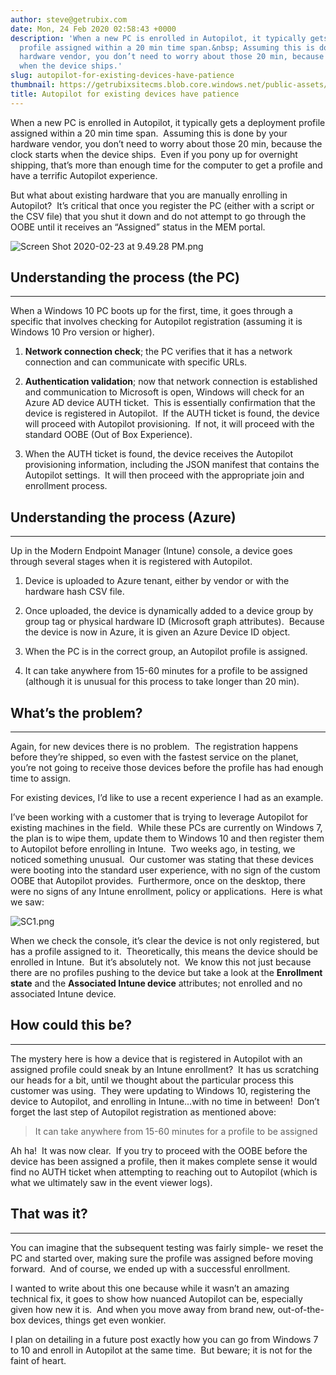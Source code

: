```yaml
---
author: steve@getrubix.com
date: Mon, 24 Feb 2020 02:58:43 +0000
description: 'When a new PC is enrolled in Autopilot, it typically gets a deployment
  profile assigned within a 20 min time span.&nbsp; Assuming this is done by your
  hardware vendor, you don’t need to worry about those 20 min, because the clock starts
  when the device ships.'
slug: autopilot-for-existing-devices-have-patience
thumbnail: https://getrubixsitecms.blob.core.windows.net/public-assets/content/v1/thumbnails/autopilot-for-existing-devices-have-patience_thumbnail.jpg
title: Autopilot for existing devices have patience
---
```


When a new PC is enrolled in Autopilot, it typically gets a deployment profile assigned within a 20 min time span.  Assuming this is done by your hardware vendor, you don’t need to worry about those 20 min, because the clock starts when the device ships.  Even if you pony up for overnight shipping, that’s more than enough time for the computer to get a profile and have a terrific Autopilot experience.

But what about existing hardware that you are manually enrolling in Autopilot?  It’s critical that once you register the PC (either with a script or the CSV file) that you shut it down and do not attempt to go through the OOBE until it receives an “Assigned” status in the MEM portal.

![Screen Shot 2020-02-23 at 9.49.28 PM.png](https://getrubixsitecms.blob.core.windows.net/public-assets/content/v1/5dd365a31aa1fd743bc30b8e/1582512802112-9I7RW3IP3KBDORSOT0HN/Screen+Shot+2020-02-23+at+9.49.28+PM.png)

## Understanding the process (the PC)
---

When a Windows 10 PC boots up for the first, time, it goes through a specific that involves checking for Autopilot registration (assuming it is Windows 10 Pro version or higher).

1. **Network connection check**; the PC verifies that it has a network connection and can communicate with specific URLs.
    
2. **Authentication validation**; now that network connection is established and communication to Microsoft is open, Windows will check for an Azure AD device AUTH ticket.  This is essentially confirmation that the device is registered in Autopilot.  If the AUTH ticket is found, the device will proceed with Autopilot provisioning.  If not, it will proceed with the standard OOBE (Out of Box Experience).
    
3. When the AUTH ticket is found, the device receives the Autopilot provisioning information, including the JSON manifest that contains the Autopilot settings.  It will then proceed with the appropriate join and enrollment process.
    

## Understanding the process (Azure)
---

Up in the Modern Endpoint Manager (Intune) console, a device goes through several stages when it is registered with Autopilot.

1. Device is uploaded to Azure tenant, either by vendor or with the hardware hash CSV file.
    
2. Once uploaded, the device is dynamically added to a device group by group tag or physical hardware ID (Microsoft graph attributes).  Because the device is now in Azure, it is given an Azure Device ID object.
    
3. When the PC is in the correct group, an Autopilot profile is assigned.
    
4. It can take anywhere from 15-60 minutes for a profile to be assigned (although it is unusual for this process to take longer than 20 min).
    

## What’s the problem?
---

Again, for new devices there is no problem.  The registration happens before they’re shipped, so even with the fastest service on the planet, you’re not going to receive those devices before the profile has had enough time to assign.

For existing devices, I’d like to use a recent experience I had as an example.

I’ve been working with a customer that is trying to leverage Autopilot for existing machines in the field.  While these PCs are currently on Windows 7, the plan is to wipe them, update them to Windows 10 and then register them to Autopilot before enrolling in Intune.  Two weeks ago, in testing, we noticed something unusual.  Our customer was stating that these devices were booting into the standard user experience, with no sign of the custom OOBE that Autopilot provides.  Furthermore, once on the desktop, there were no signs of any Intune enrollment, policy or applications.  Here is what we saw:

![SC1.png](https://getrubixsitecms.blob.core.windows.net/public-assets/content/v1/5dd365a31aa1fd743bc30b8e/1582512937546-V1PTTGIERZYJQ5JCNISJ/SC1.png)

When we check the console, it’s clear the device is not only registered, but has a profile assigned to it.  Theoretically, this means the device should be enrolled in Intune.  But it’s absolutely not.  We know this not just because there are no profiles pushing to the device but take a look at the **Enrollment state** and the **Associated Intune device** attributes; not enrolled and no associated Intune device.

## How could this be?
---

The mystery here is how a device that is registered in Autopilot with an assigned profile could sneak by an Intune enrollment?  It has us scratching our heads for a bit, until we thought about the particular process this customer was using.  They were updating to Windows 10, registering the device to Autopilot, and enrolling in Intune…with no time in between!  Don’t forget the last step of Autopilot registration as mentioned above:

>It can take anywhere from 15-60 minutes for a profile to be assigned

Ah ha!  It was now clear.  If you try to proceed with the OOBE before the device has been assigned a profile, then it makes complete sense it would find no AUTH ticket when attempting to reaching out to Autopilot (which is what we ultimately saw in the event viewer logs).  

## That was it?
---

You can imagine that the subsequent testing was fairly simple- we reset the PC and started over, making sure the profile was assigned before moving forward.  And of course, we ended up with a successful enrollment.

I wanted to write about this one because while it wasn’t an amazing technical fix, it goes to show how nuanced Autopilot can be, especially given how new it is.  And when you move away from brand new, out-of-the-box devices, things get even wonkier. 

I plan on detailing in a future post exactly how you can go from Windows 7 to 10 and enroll in Autopilot at the same time.  But beware; it is not for the faint of heart.
